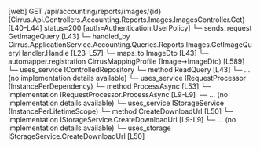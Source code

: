 [web] GET /api/accounting/reports/images/{id}  (Cirrus.Api.Controllers.Accounting.Reports.Images.ImagesController.Get)  [L40–L44] status=200 [auth=Authentication.UserPolicy]
  └─ sends_request GetImageQuery [L43]
    └─ handled_by Cirrus.ApplicationService.Accounting.Queries.Reports.Images.GetImageQueryHandler.Handle [L23–L57]
      └─ maps_to ImageDto [L43]
        └─ automapper.registration CirrusMappingProfile (Image->ImageDto) [L589]
      └─ uses_service IControlledRepository<Image>
        └─ method ReadQuery [L43]
          └─ ... (no implementation details available)
      └─ uses_service IRequestProcessor (InstancePerDependency)
        └─ method ProcessAsync [L53]
          └─ implementation IRequestProcessor.ProcessAsync [L9-L9]
          └─ ... (no implementation details available)
      └─ uses_service IStorageService (InstancePerLifetimeScope)
        └─ method CreateDownloadUrl [L50]
          └─ implementation IStorageService.CreateDownloadUrl [L9-L9]
          └─ ... (no implementation details available)
      └─ uses_storage IStorageService.CreateDownloadUrl [L50]

